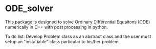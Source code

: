 # ODE_solver
This package is designed to solve Ordinary Differential Equaitons (ODE) numerically in C++ with post processing in python. 

To do list:
Develop Problem class as an abstract class and the user must setup an "instatiable" class particular to his/her problem